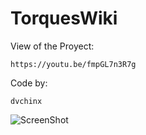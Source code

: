 # TorquesWiki
View of the Proyect:

`https://youtu.be/fmpGL7n3R7g`

Code by: 

`dvchinx`

![ScreenShot](https://github.com/dvchinx/TorquesWiki/blob/master/img.jpg)
